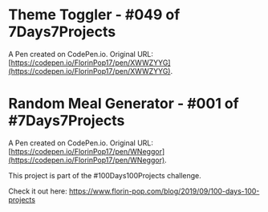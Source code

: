 # Theme Toggler - #049 of 7Days7Projects

A Pen created on CodePen.io. Original URL: [https://codepen.io/FlorinPop17/pen/XWWZYYG](https://codepen.io/FlorinPop17/pen/XWWZYYG).

# Random Meal Generator - #001 of #7Days7Projects

A Pen created on CodePen.io. Original URL: [https://codepen.io/FlorinPop17/pen/WNeggor](https://codepen.io/FlorinPop17/pen/WNeggor).

This project is part of the #100Days100Projects challenge.

Check it out here: https://www.florin-pop.com/blog/2019/09/100-days-100-projects
